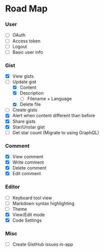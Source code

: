 # Road Map

### User
- [ ] OAuth
- [ ] Access token
- [ ] Logout
- [ ] Basic user info

### Gist
- [x] View gists
- [ ] Update gist
	- [x] Content
  - [x] Description
	- [ ] Filename + Language
  - [x] Delete file
- [ ] Create gists
- [x] Alert when content different than before
- [x] Share gists
- [x] Star/Unstar gist
- [ ] Get star count (Migrate to using GraphQL)

### Comment
- [x] View comment
- [x] Write comment
- [x] Delete comment
- [x] Edit comment

### Editor
- [ ] Keyboard tool view
- [ ] Markdown syntax highlighting
- [ ] Theme
- [x] View/Edit mode
- [x] Code Settings

### Misc
- [ ] Create GistHub issues in-app
